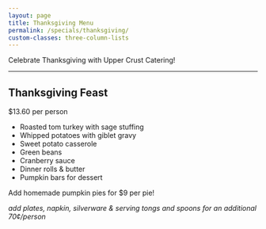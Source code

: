 ```yaml
---
layout: page
title: Thanksgiving Menu
permalink: /specials/thanksgiving/
custom-classes: three-column-lists
---
```


Celebrate Thanksgiving with Upper Crust Catering!

***

## Thanksgiving Feast

$13.60 per person

- Roasted tom turkey with sage stuffing
- Whipped potatoes with giblet gravy
- Sweet potato casserole
- Green beans
- Cranberry sauce
- Dinner rolls & butter
- Pumpkin bars for dessert

Add homemade pumpkin pies for $9 per pie!

*add plates, napkin, silverware & serving tongs and spoons for an additional
70¢/person*
